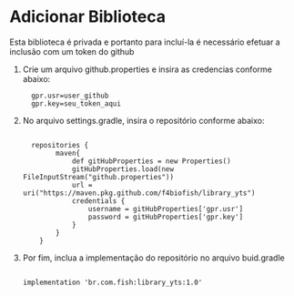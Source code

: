 <h1>Adicionar Biblioteca</h1>

<p>Esta biblioteca é privada e portanto para incluí-la é necessário efetuar a inclusão com um token do github</p>

<ol>
<li>Crie um arquivo github.properties e insira as credencias conforme abaixo:</li>

```
  gpr.usr=user_github
  gpr.key=seu_token_aqui
```

<li>No arquivo settings.gradle, insira o repositório conforme abaixo: </li>

```

  repositories {
        maven{
            def gitHubProperties = new Properties()
            gitHubProperties.load(new FileInputStream("github.properties"))
            url = uri("https://maven.pkg.github.com/f4biofish/library_yts")
            credentials {
                username = gitHubProperties['gpr.usr']
                password = gitHubProperties['gpr.key']
            }
        }
    }

```

<li>Por fim, inclua a implementação do repositório no arquivo buid.gradle</li>

```

implementation 'br.com.fish:library_yts:1.0'

```

</ol>
